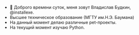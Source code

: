 
- 👋 Доброго времени суток, меня зовут Владислав Будкин, @installexe.
- Высшее техническое образование (МГТУ им.Н.Э. Баумана)
- На данный момент делаю различные pet-проекты.
- На текущий момент изучаю Python.
